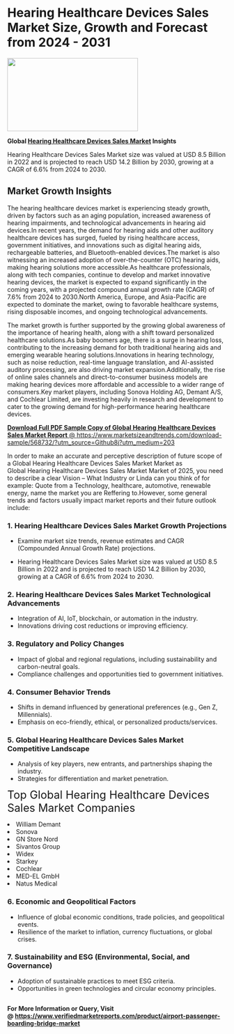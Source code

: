 <H1>Hearing Healthcare Devices Sales Market Size, Growth and Forecast from 2024 - 2031</H1><img class="aligncenter size-medium wp-image-584254" src="https://thirdeyenews.in/wp-content/uploads/2024/09/Global-Market-Research-300x168.jpeg" alt="" width="300" height="168" /><p><strong>Global&nbsp;<a href="https://www.marketsizeandtrends.com/download-sample/568732/?utm_source=Github8j?utm_medium=203">Hearing Healthcare Devices Sales Market</a> Insights</strong></p><p>Hearing Healthcare Devices Sales Market size was valued at USD 8.5 Billion in 2022 and is projected to reach USD 14.2 Billion by 2030, growing at a CAGR of 6.6% from 2024 to 2030.</p><p><h2>Market Growth Insights</h2> <p>The hearing healthcare devices market is experiencing steady growth, driven by factors such as an aging population, increased awareness of hearing impairments, and technological advancements in hearing aid devices.In recent years, the demand for hearing aids and other auditory healthcare devices has surged, fueled by rising healthcare access, government initiatives, and innovations such as digital hearing aids, rechargeable batteries, and Bluetooth-enabled devices.The market is also witnessing an increased adoption of over-the-counter (OTC) hearing aids, making hearing solutions more accessible.As healthcare professionals, along with tech companies, continue to develop and market innovative hearing devices, the market is expected to expand significantly in the coming years, with a projected compound annual growth rate (CAGR) of 7.6% from 2024 to 2030.North America, Europe, and Asia-Pacific are expected to dominate the market, owing to favorable healthcare systems, rising disposable incomes, and ongoing technological advancements.</p> <p><a href="#"></a></p> <p>The market growth is further supported by the growing global awareness of the importance of hearing health, along with a shift toward personalized healthcare solutions.As baby boomers age, there is a surge in hearing loss, contributing to the increasing demand for both traditional hearing aids and emerging wearable hearing solutions.Innovations in hearing technology, such as noise reduction, real-time language translation, and AI-assisted auditory processing, are also driving market expansion.Additionally, the rise of online sales channels and direct-to-consumer business models are making hearing devices more affordable and accessible to a wider range of consumers.Key market players, including Sonova Holding AG, Demant A/S, and Cochlear Limited, are investing heavily in research and development to cater to the growing demand for high-performance hearing healthcare devices.<p><a href="#"></p><p><span class=""><strong>Download Full PDF Sample Copy of Global Hearing Healthcare Devices Sales Market Report</strong> @ <a href="https://www.marketsizeandtrends.com/download-sample/568732/?utm_source=Github8j?utm_medium=203" target="_blank">https://www.marketsizeandtrends.com/download-sample/568732/?utm_source=Github8j?utm_medium=203</a></span></p><p>In order to make an accurate and perceptive description of future scope of a Global&nbsp;Hearing Healthcare Devices Sales Market Market as Global&nbsp;Hearing Healthcare Devices Sales Market Market of 2025, you need to describe a clear Vision &ndash; What Industry or Linda can you think of for example: Quote from a Technology, healthcare, automotive, renewable energy, name the market you are Reffering to.However, some general trends and factors usually impact market reports and their future outlook include:</p><h3>1.&nbsp;<strong>Hearing Healthcare Devices Sales Market Growth Projections</strong></h3><ul><li>Examine market size trends, revenue estimates and CAGR (Compounded Annual Growth Rate) projections.</li><li><p>Hearing Healthcare Devices Sales Market size was valued at USD 8.5 Billion in 2022 and is projected to reach USD 14.2 Billion by 2030, growing at a CAGR of 6.6% from 2024 to 2030.</p></li></ul><h3>2.&nbsp;<strong>Hearing Healthcare Devices Sales Market Technological Advancements</strong></h3><ul><li>Integration of AI, IoT, blockchain, or automation in the industry.</li><li>Innovations driving cost reductions or improving efficiency.</li></ul><h3>3.&nbsp;<strong>Regulatory and Policy Changes</strong></h3><ul><li>Impact of global and regional regulations, including sustainability and carbon-neutral goals.</li><li>Compliance challenges and opportunities tied to government initiatives.</li></ul><h3>4.&nbsp;<strong>Consumer Behavior Trends</strong></h3><ul><li>Shifts in demand influenced by generational preferences (e.g., Gen Z, Millennials).</li><li>Emphasis on eco-friendly, ethical, or personalized products/services.</li></ul><h3>5.&nbsp;<strong>Global Hearing Healthcare Devices Sales Market Competitive Landscape</strong></h3><ul><li>Analysis of key players, new entrants, and partnerships shaping the industry.</li><li>Strategies for differentiation and market penetration.</li></ul><p data-pm-slice="1 1 []"><span style="color: inherit; font-family: inherit; font-size: 25px;">Top Global Hearing Healthcare Devices Sales Market Companies</span></p><div class="" data-test-id=""><p><li>William Demant</li><li> Sonova</li><li> GN Store Nord</li><li> Sivantos Group</li><li> Widex</li><li> Starkey</li><li> Cochlear</li><li> MED-EL GmbH</li><li> Natus Medical</li></p></div><h3>6.&nbsp;<strong>Economic and Geopolitical Factors</strong></h3><ul><li>Influence of global economic conditions, trade policies, and geopolitical events.</li><li>Resilience of the market to inflation, currency fluctuations, or global crises.</li></ul><h3>7.&nbsp;<strong>Sustainability and ESG (Environmental, Social, and Governance)</strong></h3><ul><li>Adoption of sustainable practices to meet ESG criteria.</li><li>Opportunities in green technologies and circular economy principles.</li></ul><h2><strong style="font-size: 14px;">For More Information or Query, Visit @&nbsp;</strong><a style="background-color: #ffffff; font-size: 14px;" href="https://www.marketsizeandtrends.com/report/hearing-healthcare-devices-sales-market/" target="_blank">https://www.verifiedmarketreports.com/product/airport-passenger-boarding-bridge-market</a></h2>
